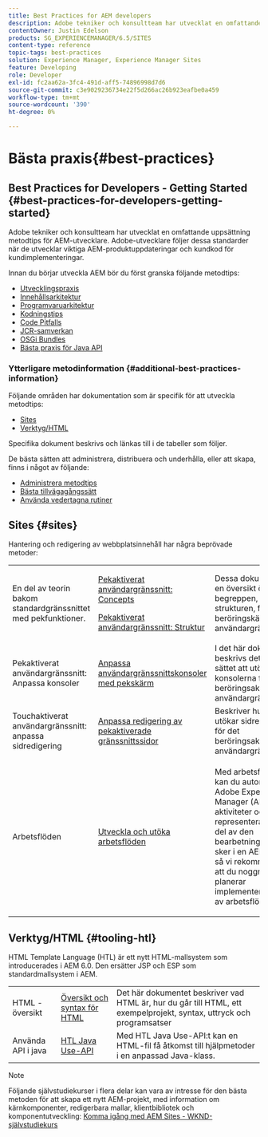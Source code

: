 ```yaml
---
title: Best Practices for AEM developers
description: Adobe tekniker och konsultteam har utvecklat en omfattande uppsättning metodtips för AEM-utvecklare.
contentOwner: Justin Edelson
products: SG_EXPERIENCEMANAGER/6.5/SITES
content-type: reference
topic-tags: best-practices
solution: Experience Manager, Experience Manager Sites
feature: Developing
role: Developer
exl-id: fc2aa62a-3fc4-491d-aff5-74896998d7d6
source-git-commit: c3e9029236734e22f5d266ac26b923eafbe0a459
workflow-type: tm+mt
source-wordcount: '390'
ht-degree: 0%

---
```


# Bästa praxis{#best-practices}

## Best Practices for Developers - Getting Started {#best-practices-for-developers-getting-started}

Adobe tekniker och konsultteam har utvecklat en omfattande uppsättning metodtips för AEM-utvecklare. Adobe-utvecklare följer dessa standarder när de utvecklar viktiga AEM-produktuppdateringar och kundkod för kundimplementeringar.

Innan du börjar utveckla AEM bör du först granska följande metodtips:

* [Utvecklingspraxis](/help/sites-developing/development-practices.md)
* [Innehållsarkitektur](/help/sites-developing/content-architecture.md)
* [Programvaruarkitektur](/help/sites-developing/software-architecture.md)
* [Kodningstips](/help/sites-developing/coding-tips.md)
* [Code Pitfalls](/help/sites-developing/code-pitfalls.md)
* [JCR-samverkan](/help/sites-developing/jcr-integration.md)
* [OSGi Bundles](/help/sites-developing/osgi-bundles.md)
* [Bästa praxis för Java API](https://experienceleague.adobe.com/docs/experience-manager-learn/foundation/development/understand-java-api-best-practices.html)

### Ytterligare metodinformation {#additional-best-practices-information}

Följande områden har dokumentation som är specifik för att utveckla metodtips:

* [Sites](#sites)
* [Verktyg/HTML](#tooling-htl)

Specifika dokument beskrivs och länkas till i de tabeller som följer.

De bästa sätten att administrera, distribuera och underhålla, eller att skapa, finns i något av följande:

* [Administrera metodtips](/help/sites-administering/administer-best-practices.md)
* [Bästa tillvägagångssätt](/help/sites-authoring/best-practices.md)
* [Använda vedertagna rutiner](/help/sites-deploying/best-practices.md)

## Sites {#sites}

Hantering och redigering av webbplatsinnehåll har några beprövade metoder:

<table>
 <tbody>
  <tr>
   <td>En del av teorin bakom standardgränssnittet med pekfunktioner.</td>
   <td><p><a href="/help/sites-developing/touch-ui-concepts.md">Pekaktiverat användargränssnitt: Concepts</a></p> <p><a href="/help/sites-developing/touch-ui-structure.md">Pekaktiverat användargränssnitt: Struktur</a></p> </td>
   <td>Dessa dokument ger en översikt över begreppen, och strukturen, för det beröringskänsliga användargränssnittet.</td>
  </tr>
  <tr>
   <td>Pekaktiverat användargränssnitt: Anpassa konsoler </td>
   <td><a href="/help/sites-developing/customizing-consoles-touch.md">Anpassa användargränssnittskonsoler med pekskärm</a></td>
   <td>I det här dokumentet beskrivs det bästa sättet att utöka konsolerna för det beröringsaktiverade användargränssnittet.</td>
  </tr>
  <tr>
   <td>Touchaktiverat användargränssnitt: anpassa sidredigering</td>
   <td><a href="/help/sites-developing/customizing-page-authoring-touch.md">Anpassa redigering av pekaktiverade gränssnittssidor</a></td>
   <td>Beskriver hur du utökar sidredigering för det beröringsaktiverade användargränssnittet.</td>
  </tr>
  <tr>
   <td>Arbetsflöden</td>
   <td><a href="/help/sites-developing/workflows-best-practices.md">Utveckla och utöka arbetsflöden</a></td>
   <td><p>Med arbetsflöden kan du automatisera Adobe Experience Manager (AEM)-aktiviteter och representera en stor del av den bearbetning som sker i en AEM-miljö, så vi rekommenderar att du noggrant planerar implementeringarna av arbetsflöden.</p> </td>
  </tr>
 </tbody>
</table>

## Verktyg/HTML {#tooling-htl}

HTML Template Language (HTL) är ett nytt HTML-mallsystem som introducerades i AEM 6.0. Den ersätter JSP och ESP som standardmallsystem i AEM.

|  |  |  |
|---|---|---|
| HTML - översikt | [Översikt och syntax för HTML](https://experienceleague.adobe.com/docs/experience-manager-htl/content/overview.html) | Det här dokumentet beskriver vad HTML är, hur du går till HTML, ett exempelprojekt, syntax, uttryck och programsatser |
| Använda API i java | [HTL Java Use-API](https://helpx.adobe.com/experience-manager/htl/using/use-api.html) | Med HTL Java Use-API:t kan en HTML-fil få åtkomst till hjälpmetoder i en anpassad Java-klass. |

>[!NOTE]
>
>Följande självstudiekurser i flera delar kan vara av intresse för den bästa metoden för att skapa ett nytt AEM-projekt, med information om kärnkomponenter, redigerbara mallar, klientbibliotek och komponentutveckling:
>[Komma igång med AEM Sites - WKND-självstudiekurs](https://helpx.adobe.com/experience-manager/kt/sites/using/getting-started-wknd-tutorial-develop.html)
